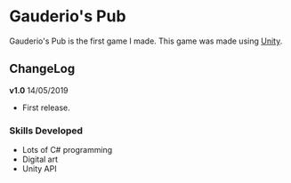 # Gauderio's Pub

Gauderio's Pub is the first game I made. This game was made using [Unity](https://unity.com/ "Unity Website").

## ChangeLog

**v1.0** 14/05/2019

* First release.

### Skills Developed

* Lots of C# programming
* Digital art
* Unity API
